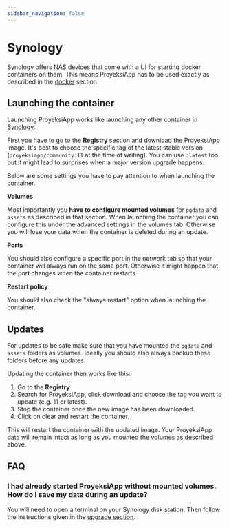 ```yaml
---
sidebar_navigation: false
---
```


# Synology

Synology offers NAS devices that come with a UI for starting docker containers on them.
This means ProyeksiApp has to be used exactly as described in the [docker](../docker/#one-container-per-process-recommended) section.

## Launching the container

Launching ProyeksiApp works like launching any other container in [Synology](https://www.synology.com/en-global/knowledgebase/DSM/help/Docker/docker_container).

First you have to go to the **Registry** section and download the ProyeksiApp image.
It's best to choose the specific tag of the latest stable version (`proyeksiapp/community:11` at the time of writing).
You can use `:latest` too but it might lead to surprises when a major version upgrade happens.

Below are some settings you have to pay attention to when launching the container.

**Volumes**

Most importantly you **have to configure mounted volumes** for `pgdata` and `assets` as described in that section.
When launching the container you can configure this under the advanced settings in the volumes tab.
Otherwise you will lose your data when the container is deleted during an update.

**Ports**

You should also configure a specific port in the network tab so that your container will always run
on the same port. Otherwise it might happen that the port changes when the container restarts.

**Restart policy**

You should also check the "always restart" option when launching the container.

## Updates

For updates to be safe make sure that you have mounted the `pgdata` and `assets` folders as volumes.
Ideally you should also always backup these folders before any updates.

Updating the container then works like this:

1. Go to the **Registry**
2. Search for ProyeksiApp, click download and choose the tag you want to update (e.g. 11 or latest).
3. Stop the container once the new image has been downloaded.
4. Click on clear and restart the container.

This will restart the container with the updated image.
Your ProyeksiApp data will remain intact as long as you mounted the volumes as described above.

## FAQ

### I had already started ProyeksiApp without mounted volumes. How do I save my data during an update?

You will need to open a terminal on your Synology disk station.
Then follow the instructions given in the [upgrade section](../../operation/upgrading/#compose-based-installation).
